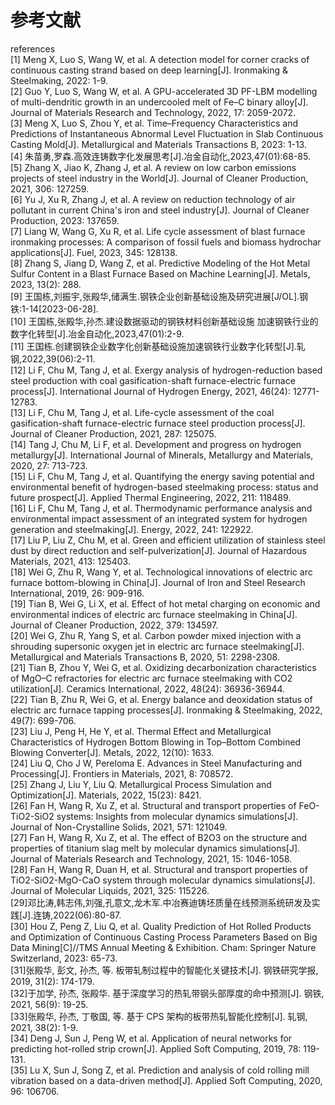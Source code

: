 # 参考文献
references   
[1] Meng X, Luo S, Wang W, et al. A detection model for corner cracks of continuous casting strand based on deep learning[J]. Ironmaking & Steelmaking, 2022: 1-9.   
[2] Guo Y, Luo S, Wang W, et al. A GPU-accelerated 3D PF-LBM modelling of multi-dendritic growth in an undercooled melt of Fe–C binary alloy[J]. Journal of Materials Research and Technology, 2022, 17: 2059-2072.   
[3] Meng X, Luo S, Zhou Y, et al. Time–Frequency Characteristics and Predictions of Instantaneous Abnormal Level Fluctuation in Slab Continuous Casting Mold[J]. Metallurgical and Materials Transactions B, 2023: 1-13.   
[4] 朱苗勇,罗森.高效连铸数字化发展思考[J].冶金自动化,2023,47(01):68-85.   
[5] Zhang X, Jiao K, Zhang J, et al. A review on low carbon emissions projects of steel industry in the World[J]. Journal of Cleaner Production, 2021, 306: 127259.   
[6] Yu J, Xu R, Zhang J, et al. A review on reduction technology of air pollutant in current China's iron and steel industry[J]. Journal of Cleaner Production, 2023: 137659.   
[7] Liang W, Wang G, Xu R, et al. Life cycle assessment of blast furnace ironmaking processes: A comparison of fossil fuels and biomass hydrochar applications[J]. Fuel, 2023, 345: 128138.   
[8] Zhang S, Jiang D, Wang Z, et al. Predictive Modeling of the Hot Metal Sulfur Content in a Blast Furnace Based on Machine Learning[J]. Metals, 2023, 13(2): 288.   
[9] 王国栋,刘振宇,张殿华,储满生.钢铁企业创新基础设施及研究进展[J/OL].钢铁:1-14[2023-06-28].    
[10] 王国栋,张殿华,孙杰.建设数据驱动的钢铁材料创新基础设施  加速钢铁行业的数字化转型[J].冶金自动化,2023,47(01):2-9.   
[11] 王国栋.创建钢铁企业数字化创新基础设施加速钢铁行业数字化转型[J].轧钢,2022,39(06):2-11.   
[12] Li F, Chu M, Tang J, et al. Exergy analysis of hydrogen-reduction based steel production with coal gasification-shaft furnace-electric furnace process[J]. International Journal of Hydrogen Energy, 2021, 46(24): 12771-12783.   
[13] Li F, Chu M, Tang J, et al. Life-cycle assessment of the coal gasification-shaft furnace-electric furnace steel production process[J]. Journal of Cleaner Production, 2021, 287: 125075.   
[14] Tang J, Chu M, Li F, et al. Development and progress on hydrogen metallurgy[J]. International Journal of Minerals, Metallurgy and Materials, 2020, 27: 713-723.   
[15] Li F, Chu M, Tang J, et al. Quantifying the energy saving potential and environmental benefit of hydrogen-based steelmaking process: status and future prospect[J]. Applied Thermal Engineering, 2022, 211: 118489.   
[16] Li F, Chu M, Tang J, et al. Thermodynamic performance analysis and environmental impact assessment of an integrated system for hydrogen generation and steelmaking[J]. Energy, 2022, 241: 122922.   
[17] Liu P, Liu Z, Chu M, et al. Green and efficient utilization of stainless steel dust by direct reduction and self-pulverization[J]. Journal of Hazardous Materials, 2021, 413: 125403.   
[18] Wei G, Zhu R, Wang Y, et al. Technological innovations of electric arc furnace bottom-blowing in China[J]. Journal of Iron and Steel Research International, 2019, 26: 909-916.   
[19] Tian B, Wei G, Li X, et al. Effect of hot metal charging on economic and environmental indices of electric arc furnace steelmaking in China[J]. Journal of Cleaner Production, 2022, 379: 134597.   
[20] Wei G, Zhu R, Yang S, et al. Carbon powder mixed injection with a shrouding supersonic oxygen jet in electric arc furnace steelmaking[J]. Metallurgical and Materials Transactions B, 2020, 51: 2298-2308.   
[21] Tian B, Zhou Y, Wei G, et al. Oxidizing decarbonization characteristics of MgO–C refractories for electric arc furnace steelmaking with CO2 utilization[J]. Ceramics International, 2022, 48(24): 36936-36944.   
[22] Tian B, Zhu R, Wei G, et al. Energy balance and deoxidation status of electric arc furnace tapping processes[J]. Ironmaking & Steelmaking, 2022, 49(7): 699-706.   
[23] Liu J, Peng H, He Y, et al. Thermal Effect and Metallurgical Characteristics of Hydrogen Bottom Blowing in Top–Bottom Combined Blowing Converter[J]. Metals, 2022, 12(10): 1633.   
[24] Liu Q, Cho J W, Pereloma E. Advances in Steel Manufacturing and Processing[J]. Frontiers in Materials, 2021, 8: 708572.   
[25] Zhang J, Liu Y, Liu Q. Metallurgical Process Simulation and Optimization[J]. Materials, 2022, 15(23): 8421.   
[26] Fan H, Wang R, Xu Z, et al. Structural and transport properties of FeO-TiO2-SiO2 systems: Insights from molecular dynamics simulations[J]. Journal of Non-Crystalline Solids, 2021, 571: 121049.   
[27] Fan H, Wang R, Xu Z, et al. The effect of B2O3 on the structure and properties of titanium slag melt by molecular dynamics simulations[J]. Journal of Materials Research and Technology, 2021, 15: 1046-1058.   
[28] Fan H, Wang R, Duan H, et al. Structural and transport properties of TiO2-SiO2-MgO-CaO system through molecular dynamics simulations[J]. Journal of Molecular Liquids, 2021, 325: 115226.   
[29]邓比涛,韩志伟,刘强,孔意文,龙木军.中冶赛迪铸坯质量在线预测系统研发及实践[J].连铸,2022(06):80-87.   
[30] Hou Z, Peng Z, Liu Q, et al. Quality Prediction of Hot Rolled Products and Optimization of Continuous Casting Process Parameters Based on Big Data Mining[C]//TMS Annual Meeting & Exhibition. Cham: Springer Nature Switzerland, 2023: 65-73.   
[31]张殿华, 彭文, 孙杰, 等. 板带轧制过程中的智能化关键技术[J]. 钢铁研究学报, 2019, 31(2): 174-179.   
[32]于加学, 孙杰, 张殿华. 基于深度学习的热轧带钢头部厚度的命中预测[J]. 钢铁, 2021, 56(9): 19-25.   
[33]张殿华, 孙杰, 丁敬国, 等. 基于 CPS 架构的板带热轧智能化控制[J]. 轧钢, 2021, 38(2): 1-9.   
[34] Deng J, Sun J, Peng W, et al. Application of neural networks for predicting hot-rolled strip crown[J]. Applied Soft Computing, 2019, 78: 119-131.   
[35] Lu X, Sun J, Song Z, et al. Prediction and analysis of cold rolling mill vibration based on a data-driven method[J]. Applied Soft Computing, 2020, 96: 106706.   
